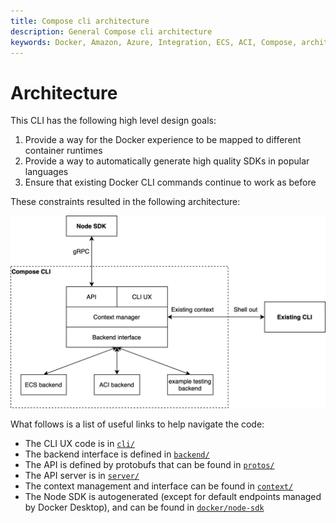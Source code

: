```yaml
---
title: Compose cli architecture
description: General Compose cli architecture
keywords: Docker, Amazon, Azure, Integration, ECS, ACI, Compose, architecture, mapping
---
```


# Architecture

This CLI has the following high level design goals:
1. Provide a way for the Docker experience to be mapped to different container
   runtimes
1. Provide a way to automatically generate high quality SDKs in popular
   languages
1. Ensure that existing Docker CLI commands continue to work as before

These constraints resulted in the following architecture:

![CLI architecture](./images/cli-architecture.png)

What follows is a list of useful links to help navigate the code:
* The CLI UX code is in [`cli/`](../cli)
* The backend interface is defined in [`backend/`](../backend)
* The API is defined by protobufs that can be found in [`protos/`](../protos)
* The API server is in [`server/`](../server)
* The context management and interface can be found in [`context/`](../api/context)
* The Node SDK is autogenerated (except for default endpoints managed by Docker Desktop), and can be found in
  [`docker/node-sdk`](https://github.com/docker/node-sdk)